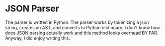 # JSON Parser

The parser is written in Python. The parser works by tokenizing a json string, creates an AST, and converts to Python dictionary. I don't know how does JSON parsing actually work and this method looks overhead BY FAR. Anyway, I did enjoy writing this.
